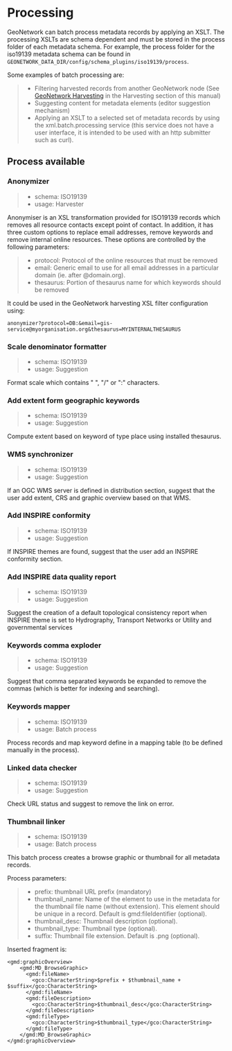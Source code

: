 # Processing

GeoNetwork can batch process metadata records by applying an XSLT. The processing XSLTs are schema dependent and must be stored in the process folder of each metadata schema. For example, the process folder for the iso19139 metadata schema can be found in `GEONETWORK_DATA_DIR/config/schema_plugins/iso19139/process`.

Some examples of batch processing are:

> -   Filtering harvested records from another GeoNetwork node (See [GeoNetwork Harvesting](../harvesting/gn/index.md) in the Harvesting section of this manual)
> -   Suggesting content for metadata elements (editor suggestion mechanism)
> -   Applying an XSLT to a selected set of metadata records by using the xml.batch.processing service (this service does not have a user interface, it is intended to be used with an http submitter such as curl).

## Process available

### Anonymizer

> -   schema: ISO19139
> -   usage: Harvester

Anonymiser is an XSL transformation provided for ISO19139 records which removes all resource contacts except point of contact. In addition, it has three custom options to replace email addresses, remove keywords and remove internal online resources. These options are controlled by the following parameters:

> -   protocol: Protocol of the online resources that must be removed
> -   email: Generic email to use for all email addresses in a particular domain (ie. after @domain.org).
> -   thesaurus: Portion of thesaurus name for which keywords should be removed

It could be used in the GeoNetwork harvesting XSL filter configuration using:

    anonymizer?protocol=DB:&email=gis-service@myorganisation.org&thesaurus=MYINTERNALTHESAURUS

### Scale denominator formatter

> -   schema: ISO19139
> -   usage: Suggestion

Format scale which contains " ", "/" or ":" characters.

### Add extent form geographic keywords

> -   schema: ISO19139
> -   usage: Suggestion

Compute extent based on keyword of type place using installed thesaurus.

### WMS synchronizer

> -   schema: ISO19139
> -   usage: Suggestion

If an OGC WMS server is defined in distribution section, suggest that the user add extent, CRS and graphic overview based on that WMS.

### Add INSPIRE conformity

> -   schema: ISO19139
> -   usage: Suggestion

If INSPIRE themes are found, suggest that the user add an INSPIRE conformity section.

### Add INSPIRE data quality report

> -   schema: ISO19139
> -   usage: Suggestion

Suggest the creation of a default topological consistency report when INSPIRE theme is set to Hydrography, Transport Networks or Utility and governmental services

### Keywords comma exploder

> -   schema: ISO19139
> -   usage: Suggestion

Suggest that comma separated keywords be expanded to remove the commas (which is better for indexing and searching).

### Keywords mapper

> -   schema: ISO19139
> -   usage: Batch process

Process records and map keyword define in a mapping table (to be defined manually in the process).

### Linked data checker

> -   schema: ISO19139
> -   usage: Suggestion

Check URL status and suggest to remove the link on error.

### Thumbnail linker

> -   schema: ISO19139
> -   usage: Batch process

This batch process creates a browse graphic or thumbnail for all metadata records.

Process parameters:

> -   prefix: thumbnail URL prefix (mandatory)
> -   thumbnail_name: Name of the element to use in the metadata for the thumbnail file name (without extension). This element should be unique in a record. Default is gmd:fileIdentifier (optional).
> -   thumbnail_desc: Thumbnail description (optional).
> -   thumbnail_type: Thumbnail type (optional).
> -   suffix: Thumbnail file extension. Default is .png (optional).

Inserted fragment is:

    <gmd:graphicOverview>
        <gmd:MD_BrowseGraphic>
          <gmd:fileName>
            <gco:CharacterString>$prefix + $thumbnail_name + $suffix</gco:CharacterString>
          </gmd:fileName>
          <gmd:fileDescription>
            <gco:CharacterString>$thumbnail_desc</gco:CharacterString>
          </gmd:fileDescription>
          <gmd:fileType>
            <gco:CharacterString>$thumbnail_type</gco:CharacterString>
          </gmd:fileType>
        </gmd:MD_BrowseGraphic>
    </gmd:graphicOverview>
